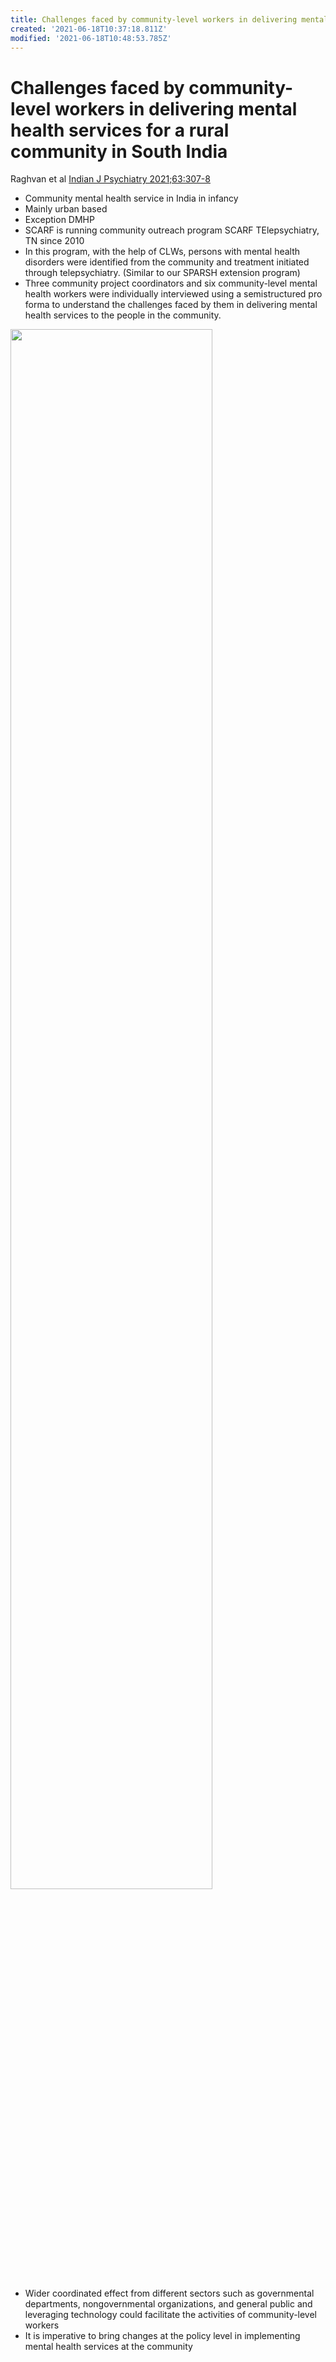 ```yaml
---
title: Challenges faced by community-level workers in delivering mental health services for a rural community in South India
created: '2021-06-18T10:37:18.811Z'
modified: '2021-06-18T10:48:53.785Z'
---
```


# Challenges faced by community-level workers in delivering mental health services for a rural community in South India

Raghvan et al [Indian J Psychiatry 2021;63:307-8](https://www.indianjpsychiatry.org/text.asp?2021/63/3/307/318731)

- Community mental health service in India in infancy
- Mainly urban based 
- Exception DMHP
- SCARF is running community outreach program SCARF TElepsychiatry, TN since 2010
- In this program, with the help of CLWs, persons with mental health disorders were identified from the community and treatment initiated through telepsychiatry. (Similar to our SPARSH extension program)
- Three community project coordinators and six community-level mental health workers were individually interviewed using a semistructured pro forma to understand the challenges faced by them in delivering mental health services to the people in the community.

<img src="https://www.indianjpsychiatry.org/articles/2021/63/3/images/IndianJPsychiatry_2021_63_3_307_318731_t1.jpg" style='width:80%;' class="center">

- Wider coordinated effect from different sectors such as governmental departments, nongovernmental organizations, and general public and leveraging technology could facilitate the activities of community-level workers
- It is imperative to bring changes at the policy level in implementing mental health services at the community
